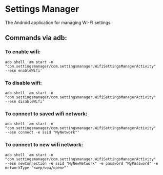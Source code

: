 # Settings Manager
The Android application for managing WI-FI settings

## Commands via adb:

### To enable wifi:
`adb shell 'am start -n "com.settingsmanager/com.settingsmanager.WifiSettingsManagerActivity" --esn enableWifi'`

### To disable wifi:
`adb shell 'am start -n "com.settingsmanager/com.settingsmanager.WifiSettingsManagerActivity" --esn disableWifi'`

### To connect to saved wifi network:
`adb shell 'am start -n "com.settingsmanager/com.settingsmanager.WifiSettingsManagerActivity" --esn connect -e ssid "MyNetwork"'`

### To connect to new wifi network:
`adb shell 'am start -n "com.settingsmanager/com.settingsmanager.WifiSettingsManagerActivity" --esn newConnection -e ssid "MyNewNetwork" -e password "MyPassword" -e networkType "<wep/wpa/open>"'`
